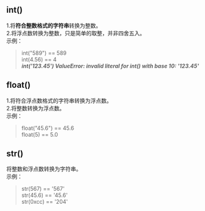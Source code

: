 ## int()
1.将**符合整数格式的字符串**转换为整数。   
2.将浮点数转换为整数，只是简单的取整，并非四舍五入。  
示例：   
> int("589") == 589  
  int(4.56) == 4  
  ***int('123.45') ValueError: invalid literal for int() with base 10: '123.45'***  

## float()
1.将符合浮点数格式的字符串转换为浮点数。  
2.将整数转换为浮点数。  
示例：  
> float("45.6") == 45.6  
  float(5) == 5.0  
## str()
将整数和浮点数转换为字符串。  
示例： 
> str(567) == '567'  
 str(45.6) == '45.6'  
 str(0xcc) == '204'  

